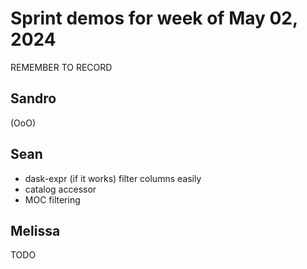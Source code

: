 # Sprint demos for week of May 02, 2024

REMEMBER TO RECORD

## Sandro

(OoO)

## Sean

- dask-expr (if it works) filter columns easily
- catalog accessor
- MOC filtering

## Melissa

TODO
